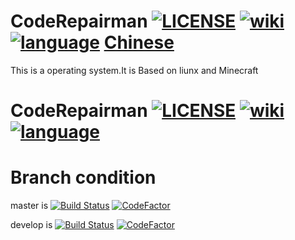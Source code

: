 # CodeRepairman [![LICENSE](https://img.shields.io/github/license/SuperSystemStudio/CodeRepairwoman.svg)](https://github.com/SuperSystemStudio/CodeRepairwoman/blob/master/LICENSE) [![wiki](https://img.shields.io/badge/about-wiki-blue.svg)](https://supersystemstudio.github.io/CodeRepairwomanwiki)  [![language](https://img.shields.io/badge/language-Python-blue.svg)](https://github.com/SuperSystemStudio/CodeRepairwoman)    [Chinese](https://mryan05.coding.me/about_CodeRepairwoman)
This is a operating system.It is Based on liunx and Minecraft
# CodeRepairman [![LICENSE](https://img.shields.io/github/license/SuperSystemStudio/CodeRepairwoman.svg)](https://github.com/SuperSystemStudio/CodeRepairwoman/blob/master/LICENSE) [![wiki](https://img.shields.io/badge/about-wiki-blue.svg)](https://supersystemstudio.github.io/CodeRepairwomanwiki)  [![language](https://img.shields.io/badge/language-Python-blue.svg)](https://github.com/SuperSystemStudio/CodeRepairwoman)

# Branch condition
master is [![Build Status](https://travis-ci.com/SuperSystemStudio/CodeRepairwoman.svg?branch=master)](https://travis-ci.com/SuperSystemStudio/CodeRepairwoman) [![CodeFactor](https://www.codefactor.io/repository/github/supersystemstudio/coderepairwoman/badge/master)](https://www.codefactor.io/repository/github/supersystemstudio/coderepairwoman/overview/master)

develop is [![Build Status](https://travis-ci.com/SuperSystemStudio/CodeRepairwoman.svg?branch=develop)](https://travis-ci.com/SuperSystemStudio/CodeRepairwoman) [![CodeFactor](https://www.codefactor.io/repository/github/supersystemstudio/coderepairwoman/badge/develop)](https://www.codefactor.io/repository/github/supersystemstudio/coderepairwoman/overview/develop)

